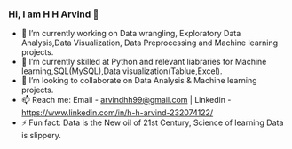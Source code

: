 ### Hi, I am H H Arvind 👋

<!--
**Arvindhh931/Arvindhh931** is a ✨ _special_ ✨ repository because its `README.md` (this file) appears on your GitHub profile.
-->

- 🔭 I’m currently working on Data wrangling, Exploratory Data Analysis,Data Visualization, Data Preprocessing and Machine learning projects.
- 🌱 I’m currently skilled at Python and relevant liabraries for Machine learning,SQL(MySQL),Data visualization(Tablue,Excel).
- 👯 I’m looking to collaborate on Data Analysis & Machine learning projects.
- 📫 Reach me: Email - arvindhh99@gmail.com | Linkedin - https://www.linkedin.com/in/h-h-arvind-232074122/ 
- ⚡ Fun fact: Data is the New oil of 21st Century, Science of learning Data is slippery.
